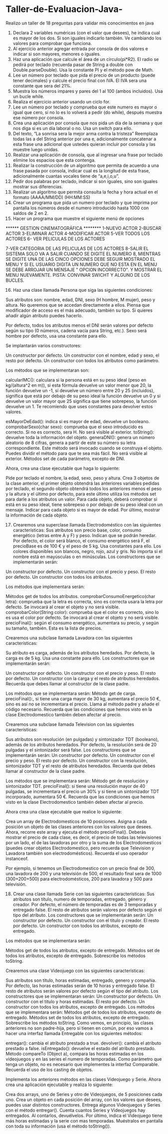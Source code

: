 # Taller-de-Evaluacion-Java-
Realizo un taller de 18 preguntas para validar mis conocimientos en java

1. Declara 2 variables numéricas (con el valor que desees), he indica cual es mayor de los dos. Si son iguales indicarlo también. Ve cambiando los valores para comprobar que funciona.
2. Al ejercicio anterior agregar entrada por consola de dos valores e indicar si son mayores, menores o iguales.
3. Haz una aplicación que calcule el área de un círculo(pi*R2). El radio se pedirá por teclado (recuerda pasar de String a double con Double.parseDouble). Usa la constante PI y el método pow de Math.
4. Lee un número por teclado que pida el precio de un producto (puede tener decimales) y calcule el precio final con IVA. El IVA sera una constante que sera del 21%.
5. Muestra los números impares y pares del 1 al 100 (ambos incluidos). Usa un bucle while.
6. Realiza el ejercicio anterior usando un ciclo for.
7. Lee un número por teclado y comprueba que este numero es mayor o igual que cero, si no lo es lo volverá a pedir (do while), después muestra ese número por consola.
8. Crea una aplicación por consola que nos pida un día de la semana y que nos diga si es un día laboral o no. Usa un switch para ello.
9. Del texto, “La sonrisa sera la mejor arma contra la tristeza” Reemplaza todas las a del String anterior por una e, adicionalmente concatenar a esta frase una adicional que ustedes quieran incluir por consola y las muestre luego unidas.
10. Realizar una aplicación de consola, que al ingresar una frase por teclado elimine los espacios que esta contenga.
11. Realizar la construcción de un algoritmo que permita de acuerdo a una frase pasada por consola, indicar cual es la longitud de esta frase, adicionalmente cuantas vocales tiene de “a,e,i,o,u”.
12. Pedir dos palabras por teclado, indicar si son iguales, sino son iguales mostrar sus diferencias.
13. Realizar un algoritmo que permita consulta la fecha y hora actual en el formato (AAAA/MM/DD) (HH:MM:SS)
14. Crear un programa que pida un numero por teclado y que imprima por pantalla los números desde el numero introducido hasta 1000 con saldos de 2 en 2.
15. Hacer un programa que muestre el siguiente menú de opciones


****** GESTION CINEMATOGRÁFICA ********
1-NUEVO ACTOR
2-BUSCAR ACTOR
3-ELIMINAR ACTOR
4-MODIFICAR ACTOR
5-VER TODOS LOS ACTORES
6- VER PELICULAS DE LOS ACTORES

7-VER CATEGORIA DE LAS PELICULAS DE LOS ACTORES
8-SALIR
EL SISTEMA SOLO VA A SALIR CUANDO SE DIGITE EL NUMERO 8, MIENTRAS SE DIGITE UNA DE LAS CINCO OPCIONES DEBE SEGUIR MOSTRADO EL MENU Y SI EL USUARIO DIGITA UN NUMERO QUE NO ESTA EN EL MENU SE DEBE ARROJAR UN MENSAJE " OPCION INCORRECTO". Y MOSTRAR EL MENU NUEVAMENTE.
PISTA: CONVINAR SWICHT Y ALGUNO DE LOS BUCLES.


16. Haz una clase llamada Persona que siga las siguientes condiciones:

Sus atributos son: nombre, edad, DNI, sexo (H hombre, M mujer), peso y altura. No queremos que se accedan directamente a ellos. Piensa que modificador de acceso es el más adecuado, también su tipo. Si quieres añadir algún atributo puedes hacerlo.


Por defecto, todos los atributos menos el DNI serán valores por defecto según su tipo (0 números, cadena vacía para String, etc.). Sexo será hombre por defecto, usa una constante para ello.


Se implantarán varios constructores:

Un constructor por defecto.
Un constructor con el nombre, edad y sexo, el resto por defecto.
Un constructor con todos los atributos como parámetro.

Los métodos que se implementaran son:


calcularIMC(): calculara si la persona está en su peso ideal (peso en kg/(altura^2  en m)), si esta fórmula devuelve un valor menor que 20, la función devuelve un -1, si devuelve un número entre 20 y 25 (incluidos), significa que está por debajo de su peso ideal la función devuelve un 0  y si devuelve un valor mayor que 25 significa que tiene sobrepeso, la función devuelve un 1. Te recomiendo que uses constantes para devolver estos valores.

esMayorDeEdad(): indica si es mayor de edad, devuelve un booleano.
comprobarSexo(char sexo): comprueba que el sexo introducido es correcto. Si no es correcto, sera H. No será visible al exterior.
toString(): devuelve toda la información del objeto.
generaDNI(): genera un número aleatorio de 8 cifras, genera a partir de este su número su letra correspondiente. Este método será invocado cuando se construya el objeto. Puedes dividir el método para que te sea más fácil. No será visible al exterior.
Métodos set de cada parámetro, excepto de DNI.

Ahora, crea una clase ejecutable que haga lo siguiente:


Pide por teclado el nombre, la edad, sexo, peso y altura.
Crea 3 objetos de la clase anterior, el primer objeto obtendrá las anteriores variables pedidas por teclado, el segundo objeto obtendrá todos los anteriores menos el peso y la altura y el último por defecto, para este último utiliza los métodos set para darle a los atributos un valor.
Para cada objeto, deberá comprobar si está en su peso ideal, tiene sobrepeso o por debajo de su peso ideal con un mensaje.
Indicar para cada objeto si es mayor de edad.
Por último, mostrar la información de cada objeto.

17. Crearemos una superclase llamada Electrodoméstico con las siguientes características:
Sus atributos son precio base, color, consumo energético (letras entre A y F) y peso. Indican que se podrán heredar.
Por defecto, el color será blanco, el consumo energético será F, el precioBase es de 100 € y el peso de 5 kg. Usa constantes para ello.
Los colores disponibles son blancos, negro, rojo, azul y gris. No importa si el nombre está en mayúsculas o en minúsculas.
Los constructores que se implementarán serán:

Un constructor por defecto.
Un constructor con el precio y peso. El resto por defecto.
Un constructor con todos los atributos.

Los métodos que implementara serán:

Métodos get de todos los atributos.
comprobarConsumoEnergetico(char letra): comprueba que la letra es correcta, sino es correcta usara la letra por defecto. Se invocará al crear el objeto y no será visible.
comprobarColor(String color): comprueba que el color es correcto, sino lo es usa el color por defecto. Se invocará al crear el objeto y no será visible.
precioFinal(): según el consumo energético, aumentara su precio, y según su tamaño, también. Esta es la lista de precios.

Crearemos una subclase llamada Lavadora con las siguientes características:

Su atributo es carga, además de los atributos heredados.
Por defecto, la carga es de 5 kg. Usa una constante para ello.
Los constructores que se implementarán serán:

Un constructor por defecto.
Un constructor con el precio y peso. El resto por defecto.
Un constructor con la carga y el resto de atributos heredados. Recuerda que debes llamar al constructor de la clase padre.

Los métodos que se implementara serán:
Método get de carga.
precioFinal():, si tiene una carga mayor de 30 kg, aumentara el precio 50 €, sino es así no se incrementara el precio. Llama al método padre y añade el código necesario. Recuerda que las condiciones que hemos visto en la clase Electrodomestico también deben afectar al precio.

Crearemos una subclase llamada Television con las siguientes características:

Sus atributos son resolución (en pulgadas) y sintonizador TDT (booleano), además de los atributos heredados.
Por defecto, la resolución será de 20 pulgadas y el sintonizador será false.
Los constructores que se implementarán serán:
Un constructor por defecto.
Un constructor con el precio y peso. El resto por defecto.
Un constructor con la resolución, sintonizador TDT y el resto de atributos heredados. Recuerda que debes llamar al constructor de la clase padre.

Los métodos que se implementara serán:
Método get de resolución y sintonizador TDT.
precioFinal(): si tiene una resolución mayor de 40 pulgadas, se incrementara el precio un 30% y si tiene un sintonizador TDT incorporado, aumentara 50 €. Recuerda que las condiciones que hemos visto en la clase Electrodomestico también deben afectar al precio.

Ahora crea una clase ejecutable que realice lo siguiente:

Crea un array de Electrodomesticos de 10 posiciones.
Asigna a cada posición un objeto de las clases anteriores con los valores que desees.
Ahora, recorre este array y ejecuta el método precioFinal().
Deberás mostrar el precio de cada clase, es decir, el precio de todas las televisiones por un lado, el de las lavadoras por otro y la suma de los Electrodomesticos (puedes crear objetos Electrodomestico, pero recuerda que Television y Lavadora también son electrodomésticos). Recuerda el uso operador instanceof.

Por ejemplo, si tenemos un Electrodomestico con un precio final de 300, una lavadora de 200 y una televisión de 500, el resultado final sera de 1000 (300+200+500) para electrodomésticos, 200 para lavadora y 500 para televisión.

18. Crear una clase llamada Serie con las siguientes características:
Sus atributos son título, numero de temporadas, entregado, género y creador.
Por defecto, el número de temporadas es de 3 temporadas y entregado false. El resto de atributos serán valores por defecto según el tipo del atributo.
Los constructores que se implementarán serán:
Un constructor por defecto.
Un constructor con el titulo y creador. El resto por defecto.
Un constructor con todos los atributos, excepto de entregado.

Los métodos que se implementara serán:

Métodos get de todos los atributos, excepto de entregado.
Métodos set de todos los atributos, excepto de entregado.
Sobrescribe los métodos toString.

Crearemos una clase Videojuego con las siguientes características:

Sus atributos son titulo, horas estimadas, entregado, genero y compañia.
Por defecto, las horas estimadas serán de 10 horas y entregado false. El resto de atributos serán valores por defecto según el tipo del atributo.
Los constructores que se implementaran serán:
Un constructor por defecto.
Un constructor con el titulo y horas estimadas. El resto por defecto.
Un constructor con todos los atributos, excepto de entregado.
Los métodos que se implementara serán:
Métodos get de todos los atributos, excepto de entregado.
Métodos set de todos los atributos, excepto de entregado.
Sobrescribe los métodos toString.
Como vemos, en principio, las clases anteriores no son padre-hija, pero si tienen en común, por eso vamos a hacer una interfaz llamada Entregable con los siguientes métodos:

entregar(): cambia el atributo prestado a true.
devolver(): cambia el atributo prestado a false.
isEntregado(): devuelve el estado del atributo prestado.
Método compareTo (Object a), compara las horas estimadas en los videojuegos y en las series el numero de temporadas. Como parámetro que tenga un objeto, no es necesario que implementes la interfaz Comparable. Recuerda el uso de los casting de objetos.

Implementa los anteriores métodos en las clases Videojuego y Serie. Ahora crea una aplicación ejecutable y realiza lo siguiente:

Crea dos arrays, uno de Series y otro de Videojuegos, de 5 posiciones cada uno.
Crea un objeto en cada posición del array, con los valores que desees, puedes usar distintos constructores.
Entrega algunos Videojuegos y Series con el método entregar().
Cuenta cuantos Series y Videojuegos hay entregados. Al contarlos, devuélvelos.
Por último, indica el Videojuego tiene más horas estimadas y la serie con mas temporadas. Muéstralos en pantalla con toda su información (usa el método toString()).

